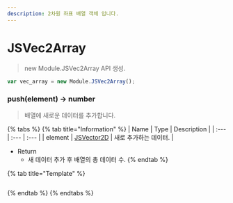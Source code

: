 ```yaml
---
description: 2차원 좌표 배열 객체 입니다.
---
```


# JSVec2Array

> new Module.JSVec2Array API 생성.

```javascript
var vec_array = new Module.JSVec2Array();
```

### push(element) → number

> 배열에 새로운 데이터를 추가합니다.

{% tabs %}
{% tab title="Information" %}
| Name | Type | Description |
| :--- | :--- | :--- |
| element | [JSVector2D](../core/jsvector2d.md) | 새로 추가하는 데이터. |

* Return
  * 새 데이터 추가 후 배열의 총 데이터 수.
{% endtab %}

{% tab title="Template" %}
```javascript
```
{% endtab %}
{% endtabs %}

